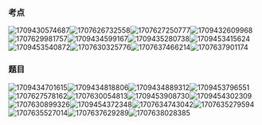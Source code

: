 ### 考点

![1709430574687](image/02计算机硬件及性能评价/1709430574687.png)![1707626732558](image/02计算机硬件及性能评价/1707626732558.png)![1707627250777](image/02计算机硬件及性能评价/1707627250777.png)![1709432609968](image/02计算机硬件及性能评价/1709432609968.png)![1707629981757](image/02计算机硬件及性能评价/1707629981757.png)![1709434599167](image/02计算机硬件及性能评价/1709434599167.png)![1709435280738](image/02计算机硬件及性能评价/1709435280738.png)![1709453415624](image/02计算机硬件及性能评价/1709453415624.png)![1709453540872](image/02计算机硬件及性能评价/1709453540872.png)![1707630325776](image/02计算机硬件及性能评价/1707630325776.png)![1707637466214](image/02计算机硬件及性能评价/1707637466214.png)![1707637901174](image/02计算机硬件及性能评价/1707637901174.png)

### 题目

![1709434701615](image/02计算机硬件及性能评价/1709434701615.png)![1709434818806](image/02计算机硬件及性能评价/1709434818806.png)![1709434889312](image/02计算机硬件及性能评价/1709434889312.png)![1709453796551](image/02计算机硬件及性能评价/1709453796551.png)![1707627578162](image/02计算机硬件及性能评价/1707627578162.png)![1707630054813](image/02计算机硬件及性能评价/1707630054813.png)![1709453908730](image/02计算机硬件及性能评价/1709453908730.png)![1709454302309](image/02计算机硬件及性能评价/1709454302309.png)![1707630899326](image/02计算机硬件及性能评价/1707630899326.png)![1709454372348](image/02计算机硬件及性能评价/1709454372348.png)![1707634743042](image/02计算机硬件及性能评价/1707634743042.png)![1707635279594](image/02计算机硬件及性能评价/1707635279594.png)![1707635527014](image/02计算机硬件及性能评价/1707635527014.png)![1707637629289](image/02计算机硬件及性能评价/1707637629289.png)![1707638028385](image/02计算机硬件及性能评价/1707638028385.png)
